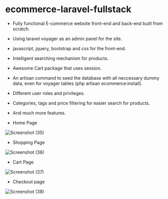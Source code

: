 # ecommerce-laravel-fullstack

- Fully functional E-commerce website front-end and back-end built from scratch.
- Using laravel voyager as an admin panel for the site.
- javascript, jquery, bootstrap and css for the front-end.
- Intelligent searching mechanism for products.
- Awesome Cart package that uses session.
- An artisan command to seed the database with all neccessary dummy data, even for voyager tables (php artisan ecommerce:install).
- Different user roles and privileges.
- Categories, tags and price filtering for easier search for products.
- And much more features.

- Home Page

![Screenshot (35)](https://user-images.githubusercontent.com/39973541/68545143-e8aeb280-03d2-11ea-8bb1-1c245150e432.png)

- Shopping Page

![Screenshot (36)](https://user-images.githubusercontent.com/39973541/68545195-5bb82900-03d3-11ea-801f-40d1f8c3334a.png)

- Cart Page

![Screenshot (37)](https://user-images.githubusercontent.com/39973541/68545206-82765f80-03d3-11ea-8c5d-95ce0fc68e83.png)

- Checkout page

![Screenshot (38)](https://user-images.githubusercontent.com/39973541/68545217-9a4de380-03d3-11ea-8a97-18057d9ea3f2.png)

